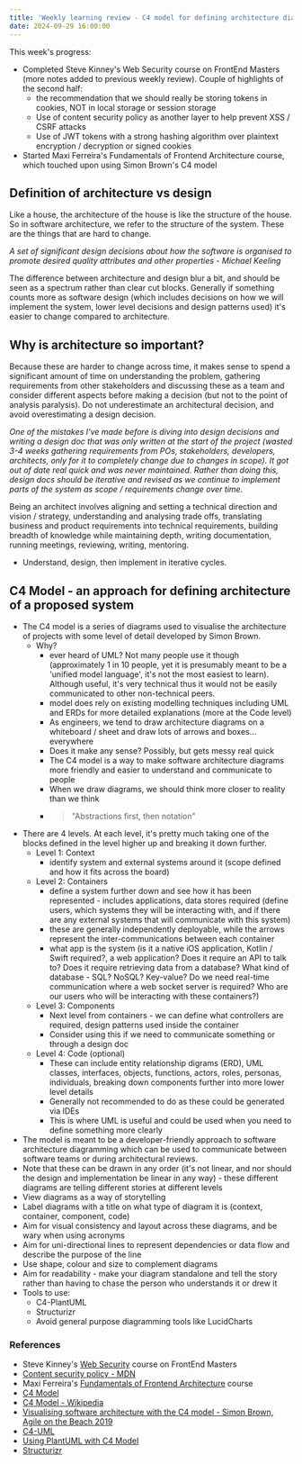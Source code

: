 ```yaml
---
title: 'Weekly learning review - C4 model for defining architecture diagrams'
date: 2024-09-29 16:00:00
---
```


This week's progress:

- Completed Steve Kinney's Web Security course on FrontEnd Masters (more notes added to previous weekly review). Couple of highlights of the second half:
  - the recommendation that we should really be storing tokens in cookies, NOT in local storage or session storage
  - Use of content security policy as another layer to help prevent XSS / CSRF attacks
  - Use of JWT tokens with a strong hashing algorithm over plaintext encryption / decryption or signed cookies
- Started Maxi Ferreira's Fundamentals of Frontend Architecture course, which touched upon using Simon Brown's C4 model

## Definition of architecture vs design

Like a house, the architecture of the house is like the structure of the house. So in software architecture, we refer to the structure of the system.
These are the things that are hard to change.

_A set of significant design decisions about how the software is organised to promote desired quality attributes and other properties - Michael Keeling_

The difference between architecture and design blur a bit, and should be seen as a spectrum rather than clear cut blocks. Generally if something counts more as software design (which includes decisions on how we will implement the system, lower level decisions and design patterns used) it's easier to change compared to architecture.

## Why is architecture so important?

Because these are harder to change across time, it makes sense to spend a significant amount of time on understanding the problem, gathering requirements from other stakeholders and discussing these as a team and consider different aspects before making a decision (but not to the point of analysis paralysis).
Do not underestimate an architectural decision, and avoid overestimating a design decision.

_One of the mistakes I've made before is diving into design decisions and writing a design doc that was only written at the start of the project (wasted 3-4 weeks gathering requirements from POs, stakeholders, developers, architects, only for it to completely change due to changes in scope). It got out of date real quick and was never maintained. Rather than doing this, design docs should be iterative and revised as we continue to implement parts of the system as scope / requirements change over time._

Being an architect involves aligning and setting a technical direction and vision / strategy, understanding and analysing trade offs, translating business and product requirements into technical requirements, building breadth of knowledge while maintaining depth, writing documentation, running meetings, reviewing, writing, mentoring.

- Understand, design, then implement in iterative cycles.

## C4 Model - an approach for defining architecture of a proposed system

- The C4 model is a series of diagrams used to visualise the architecture of projects with some level of detail developed by Simon Brown.
  - Why?
    - ever heard of UML? Not many people use it though (approximately 1 in 10 people, yet it is presumably meant to be a 'unified model language', it's not the most easiest to learn). Although useful, it's very technical thus it would not be easily communicated to other non-technical peers.
    - model does rely on existing modelling techniques including UML and ERDs for more detailed explanations (more at the Code level)
    - As engineers, we tend to draw architecture diagrams on a whiteboard / sheet and draw lots of arrows and boxes... everywhere
    - Does it make any sense? Possibly, but gets messy real quick
    - The C4 model is a way to make software architecture diagrams more friendly and easier to understand and communicate to people
    - When we draw diagrams, we should think more closer to reality than we think
    - > "Abstractions first, then notation"
- There are 4 levels. At each level, it's pretty much taking one of the blocks defined in the level higher up and breaking it down further.
  - Level 1: Context
    - identify system and external systems around it (scope defined and how it fits across the board)
  - Level 2: Containers
    - define a system further down and see how it has been represented - includes applications, data stores required (define users, which systems they will be interacting with, and if there are any external systems that will communicate with this system)
    - these are generally independently deployable, while the arrows represent the inter-communications between each container
    - what app is the system (is it a native iOS application, Kotlin / Swift required?, a web application? Does it require an API to talk to? Does it require retrieving data from a database? What kind of database - SQL? NoSQL? Key-value? Do we need real-time communication where a web socket server is required? Who are our users who will be interacting with these containers?)
  - Level 3: Components
    - Next level from containers - we can define what controllers are required, design patterns used inside the container
    - Consider using this if we need to communicate something or through a design doc
  - Level 4: Code (optional)
    - These can include entity relationship digrams (ERD), UML classes, interfaces, objects, functions, actors, roles, personas, individuals, breaking down components further into more lower level details
    - Generally not recommended to do as these could be generated via IDEs
    - This is where UML is useful and could be used when you need to define something more clearly
- The model is meant to be a developer-friendly approach to software architecture diagramming which can be used to communicate between software teams or during architectural reviews.
- Note that these can be drawn in any order (it's not linear, and nor should the design and implementation be linear in any way) - these different diagrams are telling different stories at different levels
- View diagrams as a way of storytelling
- Label diagrams with a title on what type of diagram it is (context, container, component, code)
- Aim for visual consistency and layout across these diagrams, and be wary when using acronyms
- Aim for uni-directional lines to represent dependencies or data flow and describe the purpose of the line
- Use shape, colour and size to complement diagrams
- Aim for readability - make your diagram standalone and tell the story rather than having to chase the person who understands it or drew it
- Tools to use:
  - C4-PlantUML
  - Structurizr
  - Avoid general purpose diagramming tools like LucidCharts

### References

- Steve Kinney's [Web Security](https://frontendmasters.com/courses/web-security-v2/) course on FrontEnd Masters
- [Content security policy - MDN](https://developer.mozilla.org/en-US/docs/Web/HTTP/CSP)
- Maxi Ferreira's [Fundamentals of Frontend Architecture](https://frontendatscale.com/courses/frontend-architecture/) course
- [C4 Model](https://c4model.com/)
- [C4 Model - Wikipedia](https://en.wikipedia.org/wiki/C4_model)
- [Visualising software architecture with the C4 model - Simon Brown, Agile on the Beach 2019](https://www.youtube.com/watch?v=x2-rSnhpw0g)
- [C4-UML](https://github.com/plantuml-stdlib/C4-PlantUML)
- [Using PlantUML with C4 Model](https://crashedmind.github.io/PlantUMLHitchhikersGuide/C4/C4Stdlib.html)
- [Structurizr](https://www.structurizr.com/)
